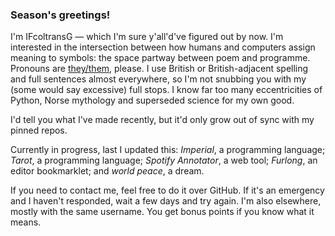 ### Season's greetings!
I'm IFcoltransG — which I'm sure y'all'd've figured out by now. I'm interested in the intersection between how humans and computers assign meaning to symbols: the space partway between poem and programme. Pronouns are [they/them](https://pronoun.is/they), please. I use British or British-adjacent spelling and full sentences almost everywhere, so I'm not snubbing you with my (some would say excessive) full stops. I know far too many eccentricities of Python, Norse mythology and superseded science for my own good.

I'd tell you what I've made recently, but it'd only grow out of sync with my pinned repos.

Currently in progress, last I updated this: *Imperial*, a programming language; *Tarot*, a programming language; *Spotify Annotator*, a web tool; *Furlong*, an editor bookmarklet; and *world peace*, a dream.

If you need to contact me, feel free to do it over GitHub. If it's an emergency and I haven't responded, wait a few days and try again. I'm also elsewhere, mostly with the same username. You get bonus points if you know what it means.
